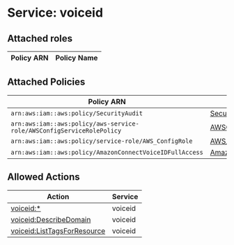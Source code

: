 # Service: voiceid

## Attached roles

| Policy ARN | Policy Name |
|------------|-------------|
## Attached Policies

| Policy ARN | Policy Name |
|------------|-------------|
| `arn:aws:iam::aws:policy/SecurityAudit` | [SecurityAudit](../policies.md#securityaudit) |
| `arn:aws:iam::aws:policy/aws-service-role/AWSConfigServiceRolePolicy` | [AWSConfigServiceRolePolicy](../policies.md#awsconfigservicerolepolicy) |
| `arn:aws:iam::aws:policy/service-role/AWS_ConfigRole` | [AWS_ConfigRole](../policies.md#aws_configrole) |
| `arn:aws:iam::aws:policy/AmazonConnectVoiceIDFullAccess` | [AmazonConnectVoiceIDFullAccess](../policies.md#amazonconnectvoiceidfullaccess) |

## Allowed Actions

| Action | Service |
|--------|---------|
| [voiceid:*](../actions.md#voiceid:all) | voiceid |
| [voiceid:DescribeDomain](../actions.md#voiceid:describedomain) | voiceid |
| [voiceid:ListTagsForResource](../actions.md#voiceid:listtagsforresource) | voiceid |